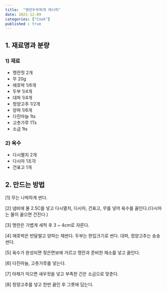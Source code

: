 ```yaml
---
title:  "명란두부찌개 레시피"
date: 2021-12-09
categories: ["Cook"]
published : true
---
```


## 1. 재료명과 분량

### 1) 재료
- 명란젓 2개
- 무 20g
- 애호박 1/6개
- 두부 1/4개
- 대파 1/4개
- 청양고추 1/2개
- 양파 1/6개
- 다진마늘 1ts
- 고춧가루 1Ts
- 소금 1ts

### 2) 육수
- 다시멸치 2개
- 다시마 1조각
- 건표고 1개

## 2. 만드는 방법

[1] 무는 나박하게 썬다.

[2] 냄비에 물 2.5C를 넣고 다시멸치, 다시마, 건표고, 무를 넣어 육수를 끓인다.(다시마는 물이 끓으면 건진다.)

[3] 명란은 가볍게 세척 후 3 ~ 4cm로 자른다.

[4] 애호박은 반달썰고 양파는 채썬다. 두부는 한입크기로 썬다. 대파, 청양고추는 송송 썬다.

[5] 육수가 완성되면 젖은면보에 거르고 명란과 준비한 채소를 넣고 끓인다.

[6] 다진마늘, 고춧가루를 넣는다.

[7] 야채가 익으면 새우젓을 넣고 부족한 간은 소금으로 맞춘다.

[8] 청양고추를 넣고 한번 끓인 후 그릇에 담는다.
